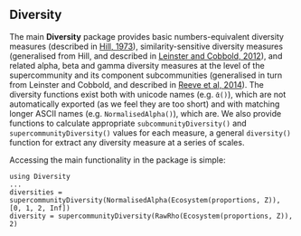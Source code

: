 ## Diversity

The main **Diversity** package provides basic numbers-equivalent
diversity measures (described in
[Hill, 1973](http://www.jstor.org/stable/1934352)),
similarity-sensitive diversity measures (generalised from Hill, and
described in
[Leinster and Cobbold, 2012](http://www.esajournals.org/doi/abs/10.1890/10-2402.1)),
and related alpha, beta and gamma diversity measures at the level of
the supercommunity and its component subcommunities (generalised in
turn from Leinster and Cobbold, and described in
[Reeve et al, 2014](http://arxiv.org/abs/1404.6520)). The diversity
functions exist both with unicode names (e.g. ```ᾱ()```), which are
not automatically exported (as we feel they are too short) and with
matching longer ASCII names (e.g. ```NormalisedAlpha()```), which are.
We also provide functions to calculate appropriate
```subcommunityDiversity()``` and ```supercommunityDiversity()```
values for each measure, a general ```diversity()``` function for
extract any diversity measure at a series of scales.

Accessing the main functionality in the package is simple:

```julia_skip
using Diversity
...
diversities = supercommunityDiversity(NormalisedAlpha(Ecosystem(proportions, Z)), [0, 1, 2, Inf])
diversity = supercommunityDiversity(RawRho(Ecosystem(proportions, Z)), 2)
```

